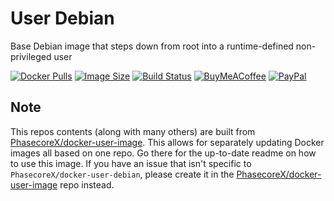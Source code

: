 # User Debian
Base Debian image that steps down from root into a runtime-defined non-privileged user

[![Docker Pulls](https://img.shields.io/docker/pulls/phasecorex/user-debian)](https://hub.docker.com/r/phasecorex/user-debian)
[![Image Size](https://images.microbadger.com/badges/image/phasecorex/user-debian.svg)](https://microbadger.com/images/phasecorex/user-debian)
[![Build Status](https://cloud.drone.io/api/badges/PhasecoreX/docker-user-debian/status.svg)](https://cloud.drone.io/PhasecoreX/docker-user-debian)
[![BuyMeACoffee](https://img.shields.io/badge/buy%20me%20a%20coffee-donate-orange)](https://buymeacoff.ee/phasecorex)
[![PayPal](https://img.shields.io/badge/paypal-donate-blue)](https://paypal.me/pcx)

## Note
This repos contents (along with many others) are built from [PhasecoreX/docker-user-image](https://github.com/PhasecoreX/docker-user-image). This allows for separately updating Docker images all based on one repo. Go there for the up-to-date readme on how to use this image. If you have an issue that isn't specific to `PhasecoreX/docker-user-debian`, please create it in the [PhasecoreX/docker-user-image](https://github.com/PhasecoreX/docker-user-image) repo instead.
